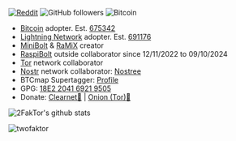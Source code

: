 [![Reddit](https://img.shields.io/badge/Reddit-%23FF4500.svg?logo=Reddit&logoColor=white)](https://reddit.com/user/twofaktor)
![GitHub followers](https://img.shields.io/github/followers/twofaktor) 
![Bitcoin](https://img.shields.io/badge/Bitcoin-000?style=for-the-badge&logo=bitcoin&logoColor=white) 

* [Bitcoin](https://github.com/bitcoin/bitcoin) adopter. Est. [675342](https://mempool.space/block/000000000000000000061afe0e46d4fdc818280dd4dd69d013b1cfc2cd551872)
* [Lightning Network](https://github.com/lightningnetwork/lnd) adopter. Est. [691176](https://mempool.space/es/block/00000000000000000005e51f9d1fbcb6a1c057425fdc08bcee56a4ba6913f058)
* [MiniBolt](https://github.com/minibolt-guide) & [RaMiX](https://github.com/minibolt-guide/ramix-node) creator
* [RaspiBolt](https://github.com/raspibolt) outside collaborator since 12/11/2022 to 09/10/2024
* [Tor](https://www.torproject.org/) network collaborator
* [Nostr](https://nostr.com/) network collaborator: [Nostree](https://nostree.me/twofaktor)
* BTCmap Supertagger: [Profile](https://btcmap.org/tagger/17175269)
* GPG: [18E2 2041 6921 9505](https://github.com/twofaktor.gpg)
* Donate: [Clearnet🚾](https://donate.minibolt.info) | [Onion (Tor)🧅](http://3iqm7nidexns5p6wmgc23ibgiscm6rge7hwyeziviwgav4fl7xui4mqd.onion/apps/3STWFFyYaPRNNcTSJz2VHnA7jLNr/pos)

<div float="right">
  
![2FakTor's github stats](https://github-readme-stats.vercel.app/api?username=twofaktor&show_icons=true&theme=react&hide_border=true&show=reviews,discussions_started,discussions_answered,prs_merged,prs_merged_percentage)

</div>

<p>
<img align="center" src="https://github-readme-streak-stats.herokuapp.com/?user=twofaktor&theme=react" alt="twofaktor" />
</p>
